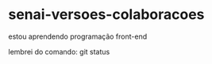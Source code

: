 # senai-versoes-colaboracoes

estou aprendendo programação front-end

lembrei do comando: git status
